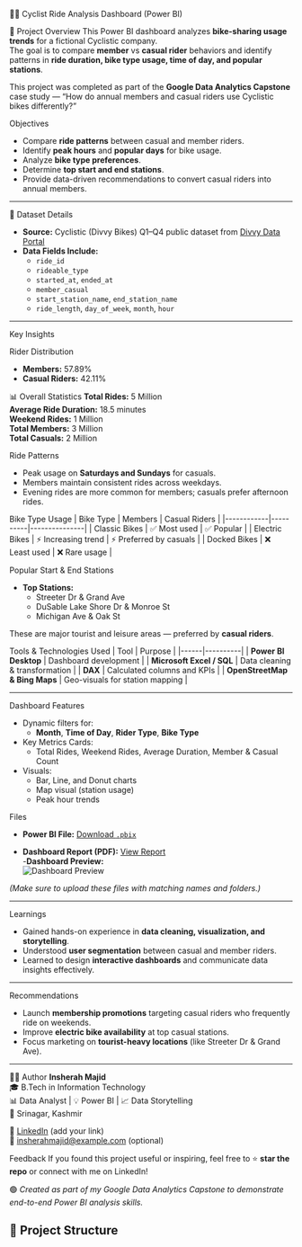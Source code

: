 🚴‍♀️ Cyclist Ride Analysis Dashboard (Power BI)

🧾 Project Overview
This Power BI dashboard analyzes **bike-sharing usage trends** for a fictional Cyclistic company.  
The goal is to compare **member** vs **casual rider** behaviors and identify patterns in **ride duration, bike type usage, time of day, and popular stations**.

This project was completed as part of the **Google Data Analytics Capstone** case study — “How do annual members and casual riders use Cyclistic bikes differently?”



 Objectives
- Compare **ride patterns** between casual and member riders.  
- Identify **peak hours** and **popular days** for bike usage.  
- Analyze **bike type preferences**.  
- Determine **top start and end stations**.  
- Provide data-driven recommendations to convert casual riders into annual members.

---

 📂 Dataset Details
- **Source:** Cyclistic (Divvy Bikes) Q1–Q4 public dataset from [Divvy Data Portal](https://divvy-tripdata.s3.amazonaws.com/index.html)  
- **Data Fields Include:**  
  - `ride_id`  
  - `rideable_type`  
  - `started_at`, `ended_at`  
  - `member_casual`  
  - `start_station_name`, `end_station_name`  
  - `ride_length`, `day_of_week`, `month`, `hour`

---

  Key Insights

 Rider Distribution
- **Members:** 57.89%  
- **Casual Riders:** 42.11%

 📊 Overall Statistics
 **Total Rides:** 5 Million  
 **Average Ride Duration:** 18.5 minutes  
 **Weekend Rides:** 1 Million  
 **Total Members:** 3 Million  
 **Total Casuals:** 2 Million  

 Ride Patterns
- Peak usage on **Saturdays and Sundays** for casuals.  
- Members maintain consistent rides across weekdays.  
- Evening rides are more common for members; casuals prefer afternoon rides.

 Bike Type Usage
| Bike Type | Members | Casual Riders |
|------------|----------|---------------|
| Classic Bikes | ✅ Most used | ✅ Popular |
| Electric Bikes | ⚡ Increasing trend | ⚡ Preferred by casuals |
| Docked Bikes | ❌ Least used | ❌ Rare usage |

 Popular Start & End Stations
- **Top Stations:**  
  - Streeter Dr & Grand Ave  
  - DuSable Lake Shore Dr & Monroe St  
  - Michigan Ave & Oak St  

These are major tourist and leisure areas — preferred by **casual riders**.



 Tools & Technologies Used
| Tool | Purpose |
|------|----------|
| **Power BI Desktop** | Dashboard development |
| **Microsoft Excel / SQL** | Data cleaning & transformation |
| **DAX** | Calculated columns and KPIs |
| **OpenStreetMap & Bing Maps** | Geo-visuals for station mapping |

---

Dashboard Features
- Dynamic filters for:
  - **Month**, **Time of Day**, **Rider Type**, **Bike Type**
- Key Metrics Cards:
  - Total Rides, Weekend Rides, Average Duration, Member & Casual Count
- Visuals:
  - Bar, Line, and Donut charts  
  - Map visual (station usage)  
  - Peak hour trends  




Files
-  **Power BI File:** [Download `.pbix`](https://drive.google.com/file/d/1M8cS63JFXJz09JadQ8XT0Zo_xb6mi2W_/view?usp=sharing)
 
- **Dashboard Report (PDF):** [View Report](reports/Cyclists_R\project.pdf)  
-**Dashboard Preview:**  
  ![Dashboard Preview](images/cyc1.png,cyc2.png)

*(Make sure to upload these files with matching names and folders.)*

---

 Learnings
- Gained hands-on experience in **data cleaning, visualization, and storytelling**.  
- Understood **user segmentation** between casual and member riders.  
- Learned to design **interactive dashboards** and communicate data insights effectively.

---

 Recommendations
- Launch **membership promotions** targeting casual riders who frequently ride on weekends.  
- Improve **electric bike availability** at top casual stations.  
- Focus marketing on **tourist-heavy locations** (like Streeter Dr & Grand Ave).

---

👩‍💻 Author
**Insherah Majid**  
🎓 B.Tech in Information Technology  
📊 Data Analyst | 💡 Power BI | 📈 Data Storytelling  
📍 Srinagar, Kashmir  

🔗 [LinkedIn](#) (add your link)  
📧 insherahmajid@example.com (optional)



 Feedback
If you found this project useful or inspiring, feel free to ⭐ **star the repo** or connect with me on LinkedIn!  



🟢 *Created as part of my Google Data Analytics Capstone to demonstrate end-to-end Power BI analysis skills.*


## 📁 Project Structure

